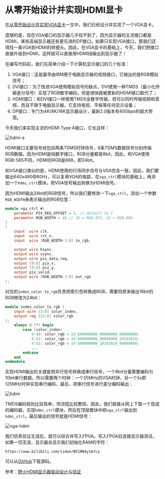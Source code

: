 # 从零开始设计并实现HDMI显卡

在[从零开始设计并实现VGA显卡](../2022-09-13-vga/index.html)一文中，我们已经设计并实现了一个VGA显卡。

遗憾的是，现在VGA接口的显示器几乎找不到了，因为显示器的主流接口都是HDMI，某些高端显示器还有更先进的DP接口。如果只实现VGA接口，那我们还得找一条VGA到HDMI的转接头。因此，在VGA显卡的基础上，今天，我们把接口直接升级到HDMI，这样就可以直接用HDMI线输出到显示器了！

在编写代码前，我们先简单介绍一下计算机显示接口的几个标准：

1. VGA接口：这是最早由IBM用于电脑显示器的视频接口，它输出的是RGB模拟信号；
2. DVI接口：为了改进VGA使用模拟信号的缺点，DVI使用一种TMDS（最小化传输差分信号）实现了RGB数字编码，但是很快就被更新的HDMI接口取代了；
3. HDMI接口：和DVI接口一样使用TMDS全数字传输，但可以同时传输视频和音频，而且不限于电脑显示器，它支持电视、平板等任何显示设备；
4. DP接口：专门为4K/8K/16K显示器设计，最新2.0版本有80Gbps的超大带宽。

今天我们来实现主流的HDMI Type A接口，它长这样：

![hdmi-a](hdmi.jpg)

HDMI接口主要信号线包括两条TDMS时钟信号，6条TDMS数据信号分别传输RGB数据。因为HDMI是纯数字接口，RGB分量都是8bit，因此，和VGA使用RGB-565不同，HDMI的RGB是888，即24bit。

和VGA接口类似的是，HDMI使用的行场同步信号与VGA完全一致，因此，我们要输出640x480@60Hz，可以复用VGA的电路，在`vga_ctrl`模块的基础上，再添加一个`hdmi_ctrl`模块，把VGA信号输出转换为HDMI信号。

因为HDMI输出24bit的RGB信号，所以我们要修改一下`vga_ctrl`，添加一个参数`RGB_WIDTH`来表示输出的RGB位宽：

```verilog
module vga_ctrl #(
    parameter PIX_REQ_OFFSET = 1, // default to 1
    parameter RGB_WIDTH = 16 // 16 = RGB-565, 24 = RGB-888
)
(
    input  wire clk,
    input  wire rst_n,
    input  wire [RGB_WIDTH-1:0] in_rgb,

    output wire hsync,
    output wire vsync,
    output wire pix_data_req,
    output [9:0] pix_x,
    output [9:0] pix_y,
    output pix_valid,
    output wire [RGB_WIDTH-1:0] out_rgb
);
```

对应的`index_color_to_rgb`负责把索引色转换成RGB，需要将原来输出16bit的RGB修改为24bit：

```verilog
module index_color_to_rgb (
    input wire [3:0] color_index,
    output reg [23:0] color_rgb
);
    always @ (*) begin
        case (color_index)
            4'd0: color_rgb = 24'b00000000_00000000_00000000;
            4'd1: color_rgb = 24'b00000000_00000000_10101010;
            4'd2: color_rgb = 24'b00000000_10101010_00000000;
            ...
        endcase
    end
endmodule
```

实现HDMI输出的关键是把并行信号转换成串行信号，一个8bit分量需要编码为10bit串行数据，所以需要两个时钟：一个25MHz的VGA时钟，另一个5x即125MHz时钟实现串行编码，最后，把串行信号进行差分编码输出：

![hdmi](hdmi-encode.jpg)

TMDS编码规则比较简单，但流程比较繁琐，因此，我们直接从网上下载一个现成的编码器，实现`hdmi_ctrl`模块，然后在顶层模块中把`vga_ctrl`输出到`hdmi_ctrl`，最后输出的信号就是HDMI信号：

![vga-hdmi](hdmi-ctrl.png)

我们仿真验证无误后，就可以综合并写入FPGA。写入FPGA后连接显示器测试，如果一切无误，显示器会显示我们初始化RAM的字符：

```video ratio=16:9
https://www.bilibili.com/video/BV1NN4y1A7cy
```

可以从[GitHub](https://github.com/youkechaung/learn-verilog/tree/master/hdmi_display)下载源码。

参考：[野火HDMI显示器驱动设计与验证](https://doc.embedfire.com/fpga/altera/ep4ce10_pro/zh/latest/code/hdmi.html)
